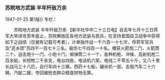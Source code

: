 ### 苏皖地方武装  半年歼敌万余

1947-01-25
第1版()
专栏：

　　苏皖地方武装
    半年歼敌万余
    【新华社华中二十三日电】自去年七月十三日蒋军大举进攻至年底止，苏皖解放区各地方武装与民兵，在坚持爱国自卫战争中获得如下之战绩（仅据有记载可考者），计单独作战一千六百一十七次，俘蒋军官兵及“还乡团”员四千一百七十三名，毙伤七千四百一十名，缴获火箭炮二门，火箭筒二个，迫击炮十一门，小炮十门，掷弹筒二十一个，各种机枪、冲锋、高射机枪二百余挺，长短枪二千余支，电台四座，电话机六架，电线二千零五十斤，又八十里长战马三十八匹，自行车四十三辆，西药十七船，碾米机一部，击毁汽车二十六辆，汽艇二艘，夺回被抢去群众粮食财物无算。
